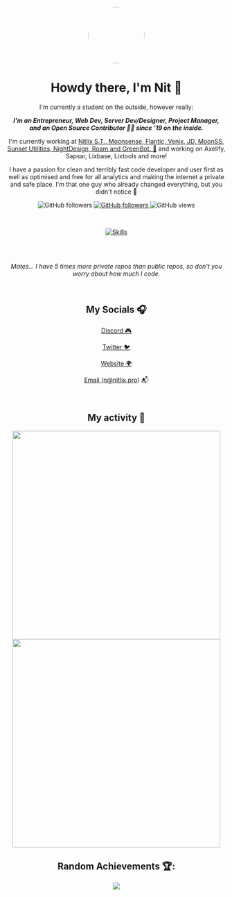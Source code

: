 
<p align="center">
    <img src="https://avatars.githubusercontent.com/u/66027553?v=4" align="center" height="130" style="border-radius: 50%">
</p>

<center>
<h1 align="center">Howdy there, I'm Nit 👋</h1>
<p align="center" style="max-width: 40rem">I'm currently a student on the outside, however really:</p>


<p align="center" style="max-width: 40rem">
<i><b>I'm an Entrepreneur, Web Dev, Server Dev/Designer, Project Manager, and an Open Source Contributor 💛🔥 since '19 on the inside.</b></i>
</p>


<p align="center" style="max-width: 50rem">
I'm currently working at <a href="https://nitlix.pro" target=_blank>Nitlix S.T., Moonsense, Flantic, Venix, JD, MoonSS, Sunset Utilities, NightDesign, Roam and GreenBot. 🥳</a> and working on Axelify, Sapsar, Lixbase, Lixtools and more!
</p>

<p align="center" style="max-width: 50rem">
I have a passion for clean and terribly fast code developer and user first as well as optimised and free for all analytics and making the internet a private and safe place. I'm that one guy who already changed everything, but you didn't notice 🤯
</p>



<p align="center">
    <img alt="GitHub followers" src="https://img.shields.io/github/followers/nitlix">
    <a href="https://nitlix.pro">
        <img alt="GitHub followers" src="https://img.shields.io/badge/My-website-green">
    </a>
    <img alt="GitHub views" src="https://komarev.com/ghpvc/?username=nitlix&label=PROFILE+VIEWS&color=blueviolet">
</p>

<br />

  
<p align="center">
    <a href="https://nitlix.pro" target="_blank">
        <img alt="Skills" src="https://skillicons.dev/icons?i=js,html,css,py,md,nodejs,git,nextjs,react,bots,vscode,discord,github,linux&perline=7">
    </a>
</p>


<br />
<br />
<p align="center" style="max-width: 50rem; font-style: italic;">Mates... I have 5 times more private repos than public repos, so don't you worry about how much I code.</p>

<br />

<h2>My Socials 🎧</h2>

<a href="https://discord.com/users/567641525706686474"> Discord 🎮</a>

<a href="https://twitter.com/nitlixis">Twitter 🐦</a>

<a href="https://nitlix.pro">Website 🌍</a>

<a href="mailto:n@nitlix.pro">Email (n@nitlix.pro) 📬</a>
</p>

<br />

<h2>My activity 🤑</h2>
<img src="https://wakatime.com/share/@5f6652ed-17e6-4401-9ef1-13a33abcd426/329cc620-d903-469d-9be7-e0ff16f79848.svg" style="width: 30rem; max-width: 100%">
<img src="https://wakatime.com/share/@nitlix/3453452f-8a62-473d-9000-3e2709ab1ba5.png" style="width: 30rem; max-width: 100%">

<br />

<h2>Random Achievements 🏆:</h2>
<img src="https://github-profile-trophy.vercel.app/?username=nitlix&theme=tokyonight">
<center>
